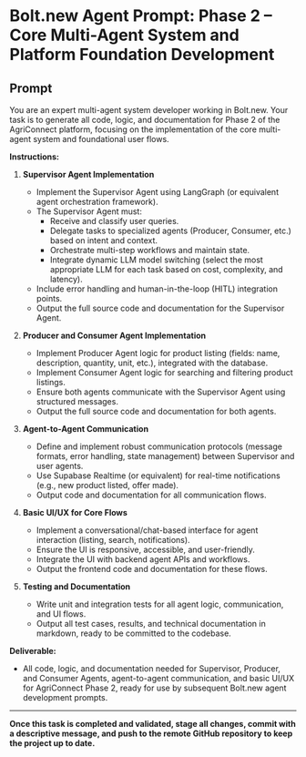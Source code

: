 # Bolt.new Agent Prompt: Phase 2 – Core Multi-Agent System and Platform Foundation Development

## Prompt

You are an expert multi-agent system developer working in Bolt.new. Your task is to generate all code, logic, and documentation for Phase 2 of the AgriConnect platform, focusing on the implementation of the core multi-agent system and foundational user flows.

**Instructions:**

1. **Supervisor Agent Implementation**
   - Implement the Supervisor Agent using LangGraph (or equivalent agent orchestration framework).
   - The Supervisor Agent must:
     - Receive and classify user queries.
     - Delegate tasks to specialized agents (Producer, Consumer, etc.) based on intent and context.
     - Orchestrate multi-step workflows and maintain state.
     - Integrate dynamic LLM model switching (select the most appropriate LLM for each task based on cost, complexity, and latency).
   - Include error handling and human-in-the-loop (HITL) integration points.
   - Output the full source code and documentation for the Supervisor Agent.

2. **Producer and Consumer Agent Implementation**
   - Implement Producer Agent logic for product listing (fields: name, description, quantity, unit, etc.), integrated with the database.
   - Implement Consumer Agent logic for searching and filtering product listings.
   - Ensure both agents communicate with the Supervisor Agent using structured messages.
   - Output the full source code and documentation for both agents.

3. **Agent-to-Agent Communication**
   - Define and implement robust communication protocols (message formats, error handling, state management) between Supervisor and user agents.
   - Use Supabase Realtime (or equivalent) for real-time notifications (e.g., new product listed, offer made).
   - Output code and documentation for all communication flows.

4. **Basic UI/UX for Core Flows**
   - Implement a conversational/chat-based interface for agent interaction (listing, search, notifications).
   - Ensure the UI is responsive, accessible, and user-friendly.
   - Integrate the UI with backend agent APIs and workflows.
   - Output the frontend code and documentation for these flows.

5. **Testing and Documentation**
   - Write unit and integration tests for all agent logic, communication, and UI flows.
   - Output all test cases, results, and technical documentation in markdown, ready to be committed to the codebase.

**Deliverable:**
- All code, logic, and documentation needed for Supervisor, Producer, and Consumer Agents, agent-to-agent communication, and basic UI/UX for AgriConnect Phase 2, ready for use by subsequent Bolt.new agent development prompts. 

---

**Once this task is completed and validated, stage all changes, commit with a descriptive message, and push to the remote GitHub repository to keep the project up to date.** 